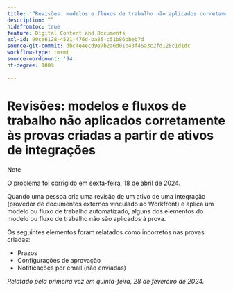 ```yaml
---
title: '“Revisões: modelos e fluxos de trabalho não aplicados corretamente às provas criadas a partir de ativos de integrações”'
description: “”
hidefromtoc: true
feature: Digital Content and Documents
exl-id: 90ce6128-4521-476d-ba85-c51b86bbeb7d
source-git-commit: dbc4e4ecd9e7b2a6d01b43f46a3c2fd128c1d1dc
workflow-type: tm+mt
source-wordcount: '94'
ht-degree: 100%

---
```


# Revisões: modelos e fluxos de trabalho não aplicados corretamente às provas criadas a partir de ativos de integrações

>[!NOTE]
>
>O problema foi corrigido em sexta-feira, 18 de abril de 2024.

Quando uma pessoa cria uma revisão de um ativo de uma integração (provedor de documentos externos vinculado ao Workfront) e aplica um modelo ou fluxo de trabalho automatizado, alguns dos elementos do modelo ou fluxo de trabalho não são aplicados à prova.

Os seguintes elementos foram relatados como incorretos nas provas criadas:

* Prazos
* Configurações de aprovação
* Notificações por email (não enviadas)

_Relatado pela primeira vez em quinta-feira, 28 de fevereiro de 2024._
